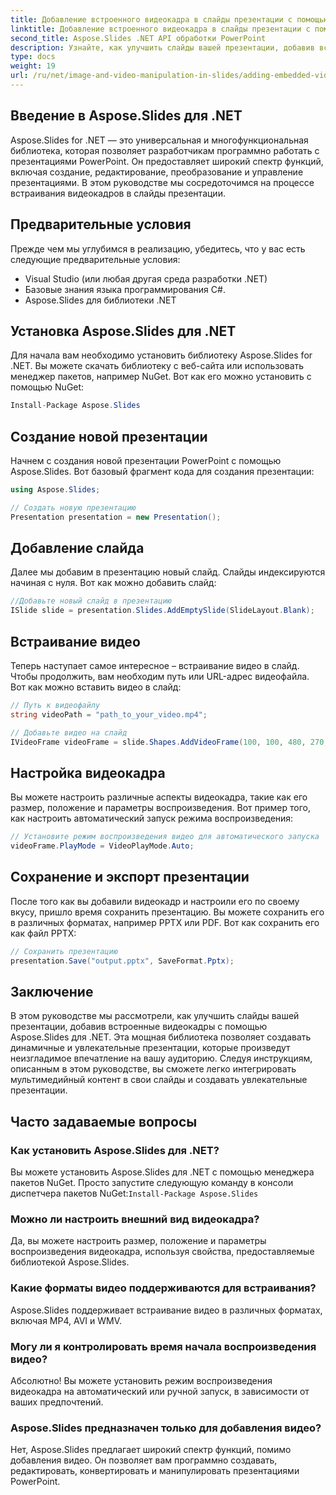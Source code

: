 ```yaml
---
title: Добавление встроенного видеокадра в слайды презентации с помощью Aspose.Slides
linktitle: Добавление встроенного видеокадра в слайды презентации с помощью Aspose.Slides
second_title: Aspose.Slides .NET API обработки PowerPoint
description: Узнайте, как улучшить слайды вашей презентации, добавив встроенные видеокадры с помощью Aspose.Slides для .NET. Следуйте этому пошаговому руководству с полным исходным кодом, чтобы легко интегрировать видео, настроить воспроизведение и создавать увлекательные презентации.
type: docs
weight: 19
url: /ru/net/image-and-video-manipulation-in-slides/adding-embedded-video-frame/
---
```


## Введение в Aspose.Slides для .NET

Aspose.Slides for .NET — это универсальная и многофункциональная библиотека, которая позволяет разработчикам программно работать с презентациями PowerPoint. Он предоставляет широкий спектр функций, включая создание, редактирование, преобразование и управление презентациями. В этом руководстве мы сосредоточимся на процессе встраивания видеокадров в слайды презентации.

## Предварительные условия

Прежде чем мы углубимся в реализацию, убедитесь, что у вас есть следующие предварительные условия:

- Visual Studio (или любая другая среда разработки .NET)
- Базовые знания языка программирования C#.
- Aspose.Slides для библиотеки .NET

## Установка Aspose.Slides для .NET

Для начала вам необходимо установить библиотеку Aspose.Slides for .NET. Вы можете скачать библиотеку с веб-сайта или использовать менеджер пакетов, например NuGet. Вот как его можно установить с помощью NuGet:

```csharp
Install-Package Aspose.Slides
```

## Создание новой презентации

Начнем с создания новой презентации PowerPoint с помощью Aspose.Slides. Вот базовый фрагмент кода для создания презентации:

```csharp
using Aspose.Slides;

// Создать новую презентацию
Presentation presentation = new Presentation();
```

## Добавление слайда

Далее мы добавим в презентацию новый слайд. Слайды индексируются начиная с нуля. Вот как можно добавить слайд:

```csharp
//Добавьте новый слайд в презентацию
ISlide slide = presentation.Slides.AddEmptySlide(SlideLayout.Blank);
```

## Встраивание видео

Теперь наступает самое интересное – встраивание видео в слайд. Чтобы продолжить, вам необходим путь или URL-адрес видеофайла. Вот как можно вставить видео в слайд:

```csharp
// Путь к видеофайлу
string videoPath = "path_to_your_video.mp4";

// Добавьте видео на слайд
IVideoFrame videoFrame = slide.Shapes.AddVideoFrame(100, 100, 480, 270, videoPath);
```

## Настройка видеокадра

Вы можете настроить различные аспекты видеокадра, такие как его размер, положение и параметры воспроизведения. Вот пример того, как настроить автоматический запуск режима воспроизведения:

```csharp
// Установите режим воспроизведения видео для автоматического запуска
videoFrame.PlayMode = VideoPlayMode.Auto;
```

## Сохранение и экспорт презентации

После того как вы добавили видеокадр и настроили его по своему вкусу, пришло время сохранить презентацию. Вы можете сохранить его в различных форматах, например PPTX или PDF. Вот как сохранить его как файл PPTX:

```csharp
// Сохранить презентацию
presentation.Save("output.pptx", SaveFormat.Pptx);
```

## Заключение

В этом руководстве мы рассмотрели, как улучшить слайды вашей презентации, добавив встроенные видеокадры с помощью Aspose.Slides для .NET. Эта мощная библиотека позволяет создавать динамичные и увлекательные презентации, которые произведут неизгладимое впечатление на вашу аудиторию. Следуя инструкциям, описанным в этом руководстве, вы сможете легко интегрировать мультимедийный контент в свои слайды и создавать увлекательные презентации.

## Часто задаваемые вопросы

### Как установить Aspose.Slides для .NET?

 Вы можете установить Aspose.Slides для .NET с помощью менеджера пакетов NuGet. Просто запустите следующую команду в консоли диспетчера пакетов NuGet:`Install-Package Aspose.Slides`

### Можно ли настроить внешний вид видеокадра?

Да, вы можете настроить размер, положение и параметры воспроизведения видеокадра, используя свойства, предоставляемые библиотекой Aspose.Slides.

### Какие форматы видео поддерживаются для встраивания?

Aspose.Slides поддерживает встраивание видео в различных форматах, включая MP4, AVI и WMV.

### Могу ли я контролировать время начала воспроизведения видео?

Абсолютно! Вы можете установить режим воспроизведения видеокадра на автоматический или ручной запуск, в зависимости от ваших предпочтений.

### Aspose.Slides предназначен только для добавления видео?

Нет, Aspose.Slides предлагает широкий спектр функций, помимо добавления видео. Он позволяет вам программно создавать, редактировать, конвертировать и манипулировать презентациями PowerPoint.